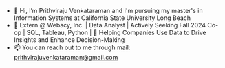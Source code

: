 - 👋 Hi, I’m Prithviraju Venkataraman and I'm pursuing my master's in Information Systems at California State University Long Beach
- 👀 Extern @ Webacy, Inc. | Data Analyst | Actively Seeking Fall 2024 Co-op | SQL, Tableau, Python | 🚀 Helping Companies Use Data to Drive Insights and Enhance Decision-Making
- 📫 You can reach out to me through mail: prithvirajuvenkataraman@gmail.com

